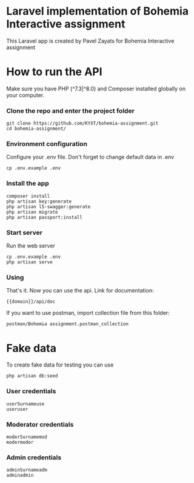 # Laravel implementation of Bohemia Interactive assignment

This Laravel app is created by Pavel Zayats for Bohemia Interactive assignment
# How to run the API

Make sure you have PHP (^7.3|^8.0) and Composer installed globally on your computer.

### Clone the repo and enter the project folder

```
git clone https://github.com/KYXT/bohemia-assignment.git
cd bohemia-assignment/
```

### Environment configuration

Configure your .env file. Don't forget to change default data in .env

```
cp .env.example .env
```

### Install the app

```
composer install
php artisan key:generate
php artisan l5-swagger:generate
php artisan migrate
php artisan passport:install
```

### Start server

Run the web server

```
cp .env.example .env
php artisan serve
```

### Using

That's it. Now you can use the api. Link for documentation:

```
{{domain}}/api/doc
```

If you want to use postman, import collection file from this folder:
```
postman/Bohemia assignment.postman_collection
```

# Fake data
To create fake data for testing you can use
```
php artisan db:seed
```

### User credentials
```
userSurnameuse
useruser
```

### Moderator credentials
```
moderSurnamemod
modermoder
```

### Admin credentials
```
adminSurnameadm
adminadmin
```